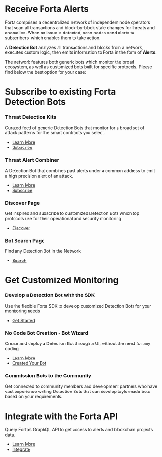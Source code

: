 # Receive Forta Alerts

Forta comprises a decentralized network of independent node operators that scan all transactions and block-by-block state changes for threats and anomalies. When an issue is detected, scan nodes send alerts to subscribers, which enables them to take action.

A **Detection Bot** analyzes all transactions and blocks from a network, executes custom logic, then emits information to Forta in the form of **Alerts**.

The network features both generic bots which monitor the broad ecosystem, as well as customized bots built for specific protocols. Please find below the best option for your case:

# Subscribe to existing Forta Detection Bots

### Threat Detection Kits

Curated feed of generic Detection Bots that monitor for a broad set of attack patterns for the smart contracts you select.

- [Learn More](threat-detection-kits.md)
- [Subscribe](https://app.forta.network/)

### Threat Alert Combiner

A Detection Bot that combines past alerts under a common address to emit a high precision alert of an attack.

- [Learn More](starter-kit-bot-details.md)
- [Subscribe](https://app.forta.network/)

### Discover Page

Get inspired and subscribe to customized Detection Bots which top protocols use for their operational and security monitoring

- [Discover](https://app.forta.network/discover)

### Bot Search Page

Find any Detection Bot in the Network

- [Search](https://explorer.forta.network/bot-search)

# Get Customized Monitoring

### Develop a Detection Bot with the SDK

Use the flexible Forta SDK to develop customized Detection Bots for your monitoring needs   

- [Get Started](getting-started.md)

### No Code Bot Creation - Bot Wizard

Create and deploy a Detection Bot through a UI, without the need for any coding

- [Learn More](wizard.md)
- [Created Your Bot](https://app.forta.network/wizard)

### Commission Bots to the Community

Get connected to community members and development partners who have vast experience writing Detection Bots that can develop taylormade bots based on your requirements.

# Integrate with the Forta API

Query Forta’s GraphQL API to get access to alerts and blockchain projects data.

 - [Learn More](api.md)
 - [Integrate](forta-api-reference.md)
